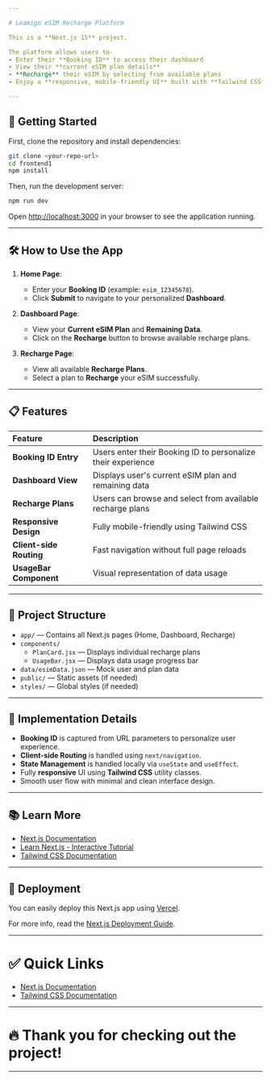 ```yaml
---

# Leamigo eSIM Recharge Platform

This is a **Next.js 15** project.

The platform allows users to-
- Enter their **Booking ID** to access their dashboard
- View their **current eSIM plan details**
- **Recharge** their eSIM by selecting from available plans
- Enjoy a **responsive, mobile-friendly UI** built with **Tailwind CSS**

---
```


## 🚀 Getting Started

First, clone the repository and install dependencies:

```bash
git clone <your-repo-url>
cd frontend1
npm install
```

Then, run the development server:

```bash
npm run dev
```

Open [http://localhost:3000](http://localhost:3000) in your browser to see the application running.

---

## 🛠️ How to Use the App

1. **Home Page**:  
   - Enter your **Booking ID** (example: `esim_12345678`).
   - Click **Submit** to navigate to your personalized **Dashboard**.

2. **Dashboard Page**:
   - View your **Current eSIM Plan** and **Remaining Data**.
   - Click on the **Recharge** button to browse available recharge plans.

3. **Recharge Page**:
   - View all available **Recharge Plans**.
   - Select a plan to **Recharge** your eSIM successfully.

---

## 📋 Features

| Feature | Description |
| :------ | :----------- |
| **Booking ID Entry** | Users enter their Booking ID to personalize their experience |
| **Dashboard View** | Displays user's current eSIM plan and remaining data |
| **Recharge Plans** | Users can browse and select from available recharge plans |
| **Responsive Design** | Fully mobile-friendly using Tailwind CSS |
| **Client-side Routing** | Fast navigation without full page reloads |
| **UsageBar Component** | Visual representation of data usage |

---

## 📂 Project Structure

- `app/` — Contains all Next.js pages (Home, Dashboard, Recharge)
- `components/`  
  - `PlanCard.jsx` — Displays individual recharge plans  
  - `UsageBar.jsx` — Displays data usage progress bar
- `data/esimData.json` — Mock user and plan data
- `public/` — Static assets (if needed)
- `styles/` — Global styles (if needed)

---

## 📄 Implementation Details

- **Booking ID** is captured from URL parameters to personalize user experience.
- **Client-side Routing** is handled using `next/navigation`.
- **State Management** is handled locally via `useState` and `useEffect`.
- Fully **responsive** UI using **Tailwind CSS** utility classes.
- Smooth user flow with minimal and clean interface design.

---

## 📚 Learn More

- [Next.js Documentation](https://nextjs.org/docs)
- [Learn Next.js - Interactive Tutorial](https://nextjs.org/learn)
- [Tailwind CSS Documentation](https://tailwindcss.com/docs)

---

## 🚀 Deployment

You can easily deploy this Next.js app using [Vercel](https://vercel.com/new).

For more info, read the [Next.js Deployment Guide](https://nextjs.org/docs/app/building-your-application/deploying).

---

# ✅ Quick Links

- [Next.js Documentation](https://nextjs.org/docs)
- [Tailwind CSS Documentation](https://tailwindcss.com/docs)

---

# 🔥 Thank you for checking out the project!

---
